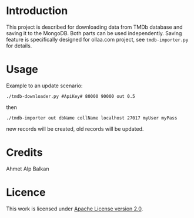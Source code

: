 Introduction
============
This project is described for downloading data from TMDb database and saving it to the MongoDB. Both parts can be used independently. Saving feature is specifically designed for ollaa.com project, see `tmdb-importer.py` for details.

Usage
=====

Example to an update scenario:

    ./tmdb-downloader.py #ApiKey# 80000 90000 out 0.5

then

    ./tmdb-importer out dbName collName localhost 27017 myUser myPass

new records will be created, old records will be updated.

Credits
=======
Ahmet Alp Balkan <ahmetalpbalkan at gmail.com>

Licence
=======
This work is licensed under [Apache License version 2.0](http://www.apache.org/licenses/LICENSE-2.0.html).
